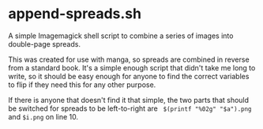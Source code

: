 # append-spreads.sh
A simple Imagemagick shell script to combine a series of images into double-page spreads. 

This was created for use with manga, so spreads are combined in reverse from a standard book. It's a simple enough script that didn't take me long to write, so it should be easy enough for anyone to find the correct variables to flip if they need this for any other purpose.

If there is anyone that doesn't find it that simple, the two parts that should be switched for spreads to be left-to-right are ` $(printf "%02g" "$a").png` and `$i.png` on line 10.
